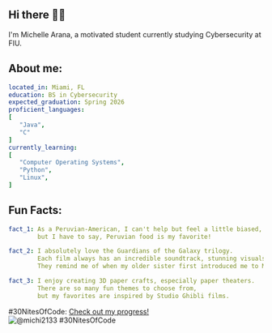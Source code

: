 ## Hi there 👋🐰
I'm Michelle Arana, a motivated student currently studying Cybersecurity at FIU. 

## About me:
```yaml
located_in: Miami, FL
education: BS in Cybersecurity
expected_graduation: Spring 2026
proficient_languages:
[
   "Java",
   "C"
]
currently_learning:
[
   "Computer Operating Systems",
   "Python",
   "Linux",
]
```

## Fun Facts:
```yaml
fact_1: As a Peruvian-American, I can't help but feel a little biased,
        but I have to say, Peruvian food is my favorite!

fact_2: I absolutely love the Guardians of the Galaxy trilogy.
        Each film always has an incredible soundtrack, stunning visuals, and a fun storyline.
        They remind me of when my older sister first introduced me to Marvel!

fact_3: I enjoy creating 3D paper crafts, especially paper theaters.
        There are so many fun themes to choose from,
        but my favorites are inspired by Studio Ghibli films.
```


<!--Here are some ideas to get you started:

- 🔭 I’m currently working on ...
- 🌱 I’m currently learning ...
- 👯 I’m looking to collaborate on ...
- 🤔 I’m looking for help with ...
- 💬 Ask me about ...
- 📫 How to reach me: ...
- 😄 Pronouns: ...
- ⚡ Fun fact: ...
!-->

#30NitesOfCode:
  [Check out my progress!](https://www.codedex.io/@michi2133/30-nites-of-code)  
  ![@michi2133 #30NitesOfCode](https://www.codedex.io/api/petStatus?user=michi2133)

